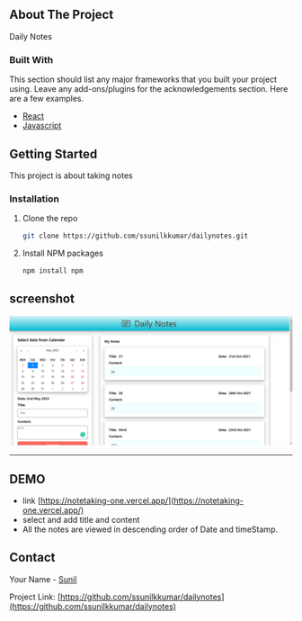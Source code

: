 

<!-- ABOUT THE PROJECT -->
## About The Project


Daily Notes

### Built With

This section should list any major frameworks that you built your project using. Leave any add-ons/plugins for the acknowledgements section. Here are a few examples.
* [React](https://reactjs.org/)
* [Javascript](https://www.javascript.com/)



<!-- GETTING STARTED -->
## Getting Started

This project is about taking notes
 

### Installation

1. Clone the repo
   ```sh
   git clone https://github.com/ssunilkkumar/dailynotes.git
   ```
2. Install NPM packages
   ```sh
   npm install npm
   ```



<!-- USAGE EXAMPLES -->
## screenshot


<img src="assets/dailynotes.png" alt="Logo">
<hr/>



## DEMO

* link [https://notetaking-one.vercel.app/](https://notetaking-one.vercel.app/)
* select and add title and content
* All the notes are viewed in descending order of Date and timeStamp.



<!-- CONTACT -->
## Contact

Your Name - [Sunil](https://www.linkedin.com/in/ssunilkkumar/)

Project Link: [https://github.com/ssunilkkumar/dailynotes](https://github.com/ssunilkkumar/dailynotes)
